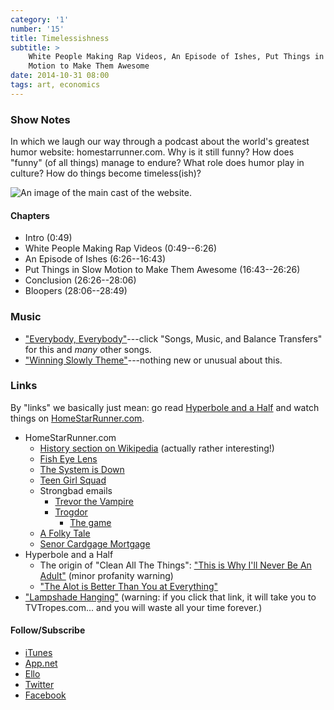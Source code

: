 ```yaml
---
category: '1'
number: '15'
title: Timelessishness
subtitle: >
    White People Making Rap Videos, An Episode of Ishes, Put Things in Slow
    Motion to Make Them Awesome
date: 2014-10-31 08:00
tags: art, economics
---
```


### Show Notes

In which we laugh our way through a podcast about the world's greatest humor
website: homestarrunner.com. Why is it still funny? How does "funny" (of all
things) manage to endure? What role does humor play in culture? How do things
become timeless(ish)?

![An image of the main cast of the website.](//www.winningslowly.org/images/homestarrunner.jpg "The HomeStarRunner.com crew")

#### Chapters

  - Intro (0:49)
  - White People Making Rap Videos (0:49--6:26)
  - An Episode of Ishes (6:26--16:43)
  - Put Things in Slow Motion to Make Them Awesome (16:43--26:26)
  - Conclusion (26:26--28:06)
  - Bloopers (28:06--28:49)

### Music

  - ["Everybody, Everybody"]---click "Songs, Music, and Balance Transfers" for
    this and *many* other songs.
  - ["Winning Slowly Theme"]---nothing new or unusual about this.

["Everybody, Everybody"]: //www.homestarrunner.com/homester.html
["Winning Slowly Theme"]: //soundcloud.com/chriskrycho/winning-slowly

### Links

By "links" we basically just mean: go read [Hyperbole and a Half] and watch
things on [HomeStarRunner.com].

[Hyperbole and a Half]: //hyperboleandahalf.blogspot.com
[HomeStarRunner.com]: //homestarrunner.com

  - HomeStarRunner.com
      + [History section on Wikipedia][history] (actually rather interesting!)
      + [Fish Eye Lens]
      + [The System is Down]
      + [Teen Girl Squad]
      + Strongbad emails
          * [Trevor the Vampire]
          * [Trogdor]
              - [The game]
      + [A Folky Tale]
      + [Senor Cardgage Mortgage]
  - Hyperbole and a Half
      + The origin of "Clean All The Things": ["This is Why I'll Never Be An
        Adult"][clean] (minor profanity warning)
      + ["The Alot is Better Than You at Everything"][alot]
  - ["Lampshade Hanging"] \(warning: if you click that link, it will take you to
    TVTropes.com... and you will waste all your time forever.)

[history]: //en.wikipedia.org/wiki/Homestar_Runner#History
[Fish Eye Lens]: //homestarrunner.com/fisheyelens.html
[The System is Down]: //www.homestarrunner.com/systemisdown.html
[Teen Girl Squad]: //www.homestarrunner.com/tgsmenu.html
[Trevor the Vampire]: //www.homestarrunner.com/sbemail10.html
[Trogdor]: //www.homestarrunner.com/sbemail58.html
[The game]: //www.homestarrunner.com/trogdor.html
[A Folky Tale]: //www.homestarrunner.com/dumpingtontoon.html
[Senor Cardgage Mortgage]: //www.homestarrunner.com/senormortgage.html

[clean]: //hyperboleandahalf.blogspot.com/2010/06/this-is-why-ill-never-be-adult.html
[alot]: //hyperboleandahalf.blogspot.com/2010/04/alot-is-better-than-you-at-everything.html
["Lampshade Hanging"]: //tvtropes.org/pmwiki/pmwiki.php/Main/LampshadeHanging

#### Follow/Subscribe

  - [iTunes](//itunes.apple.com/us/podcast/winning-slowly/id807603957?mt=2)
  - [App.net](//alpha.app.net/winningslowly)
  - [Ello](//ello.co/winningslowly)
  - [Twitter](//twitter.com/winningslowly)
  - [Facebook](//www.facebook.com/winningslowlypodcast)

